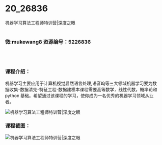 # 20_26836
机器学习算法工程师特训营|深度之眼
<br/></br>
<h3>微:mukewang8 资源编号：5226836</h3>
<br/></br>
<h3>课程介绍：</h3>
<p><a title="查看与 机器学习 相关的文章" target="_blank">机器学习</a>主要应用于计算机视觉启然语言处理,语音峋等三大领域机器学习要为数据收集-数据清先-特征工程-数据建模本课程需要高等数学，线性代数，概率论和 python 基础。希望通过该课程的学习，使你成为一名优秀的机器学习领域从业者。</p>
<p><img src="https://www.ko996.com/wp-content/uploads/img/2022/10/1-15-300x131.png" alt="机器学习算法工程师特训营|深度之眼"></p>
<div class="info-desc">
<h3>课程截图：</h3>
<p><img src="https://www.ko996.com/wp-content/uploads/img/2022/10/2-14.png" alt="机器学习算法工程师特训营|深度之眼"></p>


			
</div>
